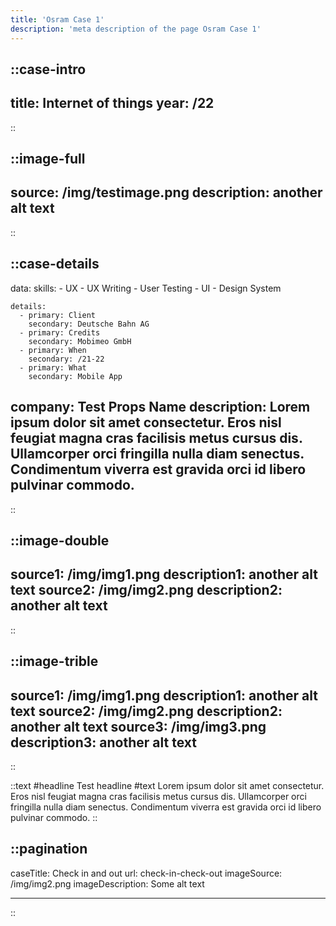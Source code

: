 ```yaml
---
title: 'Osram Case 1'
description: 'meta description of the page Osram Case 1'
---
```



::case-intro
---
title: Internet of things
year: /22
---
::


::image-full
---
source: /img/testimage.png
description: another alt text
---
::

::case-details
---
data:
    skills:
      - UX
      - UX Writing
      - User Testing
      - UI
      - Design System

    details:
      - primary: Client
        secondary: Deutsche Bahn AG
      - primary: Credits
        secondary: Mobimeo GmbH
      - primary: When
        secondary: /21-22
      - primary: What
        secondary: Mobile App
        
company: Test Props Name
description: Lorem ipsum dolor sit amet consectetur. Eros nisl feugiat magna cras facilisis metus cursus dis. Ullamcorper orci fringilla nulla diam senectus. Condimentum viverra est gravida orci id libero pulvinar commodo.
---
::


::image-double
---
source1: /img/img1.png
description1: another alt text
source2: /img/img2.png
description2: another alt text
---
::

::image-trible
---
source1: /img/img1.png
description1: another alt text
source2: /img/img2.png
description2: another alt text
source3: /img/img3.png
description3: another alt text
---
::

::text
#headline 
Test headline
#text 
Lorem ipsum dolor sit amet consectetur. Eros nisl feugiat magna cras facilisis metus cursus dis. Ullamcorper orci fringilla nulla diam senectus. Condimentum viverra est gravida orci id libero pulvinar commodo.
::


::pagination
---
caseTitle: Check in and out
url: check-in-check-out
imageSource: /img/img2.png
imageDescription: Some alt text

---
::


